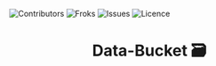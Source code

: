 ![Contributors][contributors-shield]
![Froks][Forks-sheild]
![Issues][Issues-sheild]
![Licence][Licence-sheild]

  
<p align="center">
 <h1 align="center" >Data-Bucket 🗃️</h1>
</p>





























<!-- MARKDOWN LINKS & IMAGES -->
[contributors-shield]: https://img.shields.io/github/contributors/shah21/Data-Bucket?style=for-the-badge&logo=github
[Forks-sheild]: https://img.shields.io/github/forks/shah21/Data-Bucket?logo=git&style=for-the-badge
[Issues-sheild]:https://img.shields.io/github/issues/shah21/Data-Bucket?logo=Bitrise&style=for-the-badge
[Licence-sheild]:https://img.shields.io/github/license/shah21/Data-Bucket?logo=lbry&style=for-the-badge
